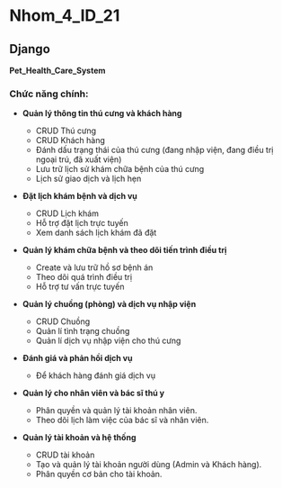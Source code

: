 # Nhom_4_ID_21
## Django  
**Pet_Health_Care_System**

### Chức năng chính:

- **Quản lý thông tin thú cưng và khách hàng**  
  - CRUD Thú cưng
  - CRUD Khách hàng
  - Đánh dấu trạng thái của thú cưng (đang nhập viện, đang điều trị ngoại trú, đã xuất viện)
  - Lưu trữ lịch sử khám chữa bệnh của thú cưng
  - Lịch sử giao dịch và lịch hẹn

- **Đặt lịch khám bệnh và dịch vụ**  
  - CRUD Lịch khám
  - Hỗ trợ đặt lịch trực tuyến   
  - Xem danh sách lịch khám đã đặt 

- **Quản lý khám chữa bệnh và theo dõi tiến trình điều trị**  
  - Create và lưu trữ hồ sơ bệnh án
  - Theo dõi quá trình điều trị
  - Hỗ trợ tư vấn trực tuyến

- **Quản lý chuồng (phòng) và dịch vụ nhập viện**  
  - CRUD Chuồng
  - Quản lí tình trạng chuồng
  - Quản lí dịch vụ nhập viện cho thú cưng

- **Đánh giá và phản hồi dịch vụ**  
  - Để khách hàng đánh giá dịch vụ    

- **Quản lý cho nhân viên và bác sĩ thú y**  
  - Phân quyền và quản lý tài khoản nhân viên.
  - Theo dõi lịch làm việc của bác sĩ và nhân viên.  

- **Quản lý tài khoản và hệ thống**  
  - CRUD tài khoản
  - Tạo và quản lý tài khoản người dùng (Admin và Khách hàng).
  - Phân quyền cơ bản cho tài khoản.


